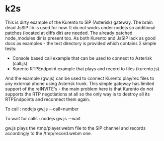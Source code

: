 # k2s

This is dirty example of the Kurento to SIP (Asterisk) gateway. The
brain dead JsSIP lib is used for now. It do not works under nodejs so additional
patches (located at diffs dir) are needed. The already patched node_modules
dir is present too.
 As both Kurento and JsSIP lack as good docs as examples - the test
directory is provided which contains 2 simple tests:

* Console based call example that can be used to connect to Asterisk (call.js)
* Kurento RTPEndpoint example that plays and record to files (kurento.js)

And the example (gw.js) can be used to connect Kurento play/rec files to
any external phone using Asterisk trunk. This simple gateway has limited
support of the reINVITE's - the main problem here is that Kurento do not
supports the RTP negotiations at all so the only way is to destroy all its
RTPEndpoints and reconnect them again.

To call 		: nodejs gw.js --call=number

To wait for calls	: nodejs gw.js --wait

gw.js plays the /tmp/player.webm file to the SIP channel and records
accordingly to the /tmp/record.webm one.
